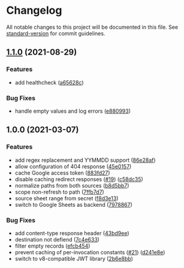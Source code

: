 # Changelog

All notable changes to this project will be documented in this file. See [standard-version](https://github.com/conventional-changelog/standard-version) for commit guidelines.

## [1.1.0](https://github.com/politics-rewired/fly-shortener/compare/v1.0.0...v1.1.0) (2021-08-29)


### Features

* add healthcheck ([a65628c](https://github.com/politics-rewired/fly-shortener/commit/a65628ca1360260eafc8df694db2544f125015d6))


### Bug Fixes

* handle empty values and log errors ([e880993](https://github.com/politics-rewired/fly-shortener/commit/e88099305d3303c12fc82ae37488b7c080186af1))

## 1.0.0 (2021-03-07)


### Features

* add regex replacement and YYMMDD support ([86e28af](https://github.com/politics-rewired/fly-shortener/commit/86e28af5afef41c6fcf1e24df4b9a78945d50199))
* allow configuration of 404 response ([45e0157](https://github.com/politics-rewired/fly-shortener/commit/45e0157452b0e1dbd0c9013b9e9d41536e78da94))
* cache Google access token ([883fd27](https://github.com/politics-rewired/fly-shortener/commit/883fd273f02f06596918f59701f26e12ec474217))
* disable caching redirect responses ([#19](https://github.com/politics-rewired/fly-shortener/issues/19)) ([c58dc35](https://github.com/politics-rewired/fly-shortener/commit/c58dc35bfe76c7b409b304cdbb9347a14493291a))
* normalize paths from both sources ([b8d5bb7](https://github.com/politics-rewired/fly-shortener/commit/b8d5bb7cbeedcf595d2948a3e2954a823cea356f))
* scope non-refresh to path ([7ffb7d7](https://github.com/politics-rewired/fly-shortener/commit/7ffb7d7e69ea528eff6640be0ebeba8bac4b993c))
* source sheet range from secret ([f8d3e13](https://github.com/politics-rewired/fly-shortener/commit/f8d3e134fbd116b41660b817e2bc936af25ae1e0))
* switch to Google Sheets as backend ([7978867](https://github.com/politics-rewired/fly-shortener/commit/79788675a4c7835b391b5d4d543f42003ff4a87e))


### Bug Fixes

* add content-type response header ([43bd9ee](https://github.com/politics-rewired/fly-shortener/commit/43bd9ee679e8f422ac420bbf360d8c425fb6cb84))
* destination not defiend ([7c4e633](https://github.com/politics-rewired/fly-shortener/commit/7c4e633ac6b8ee7fe6094b9fa7254e97f93b83dd))
* filter empty records ([efcb454](https://github.com/politics-rewired/fly-shortener/commit/efcb454275f8a98a214e298c6e2bd829363a7d34))
* prevent caching of per-invocation constants ([#21](https://github.com/politics-rewired/fly-shortener/issues/21)) ([d241e8e](https://github.com/politics-rewired/fly-shortener/commit/d241e8e54eb2f03b94e4d496f3dfebf120834a5c))
* switch to v8-compatible JWT library ([2b6e8bb](https://github.com/politics-rewired/fly-shortener/commit/2b6e8bbbc7a13a29c4b2b16671097587c6687bfe))
